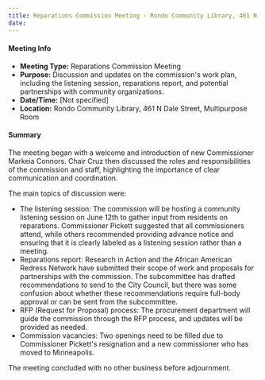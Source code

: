 ```yaml
---
title: Reparations Commission Meeting - Rondo Community Library, 461 N Dale Street, Multipurpose Room
date: 
---
```

#### Meeting Info
* **Meeting Type:** Reparations Commission Meeting
* **Purpose:** Discussion and updates on the commission's work plan, including the listening session, reparations report, and potential partnerships with community organizations.
* **Date/Time:** [Not specified]
* **Location:** Rondo Community Library, 461 N Dale Street, Multipurpose Room

#### Summary

The meeting began with a welcome and introduction of new Commissioner Markeia Connors. Chair Cruz then discussed the roles and responsibilities of the commission and staff, highlighting the importance of clear communication and coordination.

The main topics of discussion were:

* The listening session: The commission will be hosting a community listening session on June 12th to gather input from residents on reparations. Commissioner Pickett suggested that all commissioners attend, while others recommended providing advance notice and ensuring that it is clearly labeled as a listening session rather than a meeting.
* Reparations report: Research in Action and the African American Redress Network have submitted their scope of work and proposals for partnerships with the commission. The subcommittee has drafted recommendations to send to the City Council, but there was some confusion about whether these recommendations require full-body approval or can be sent from the subcommittee.
* RFP (Request for Proposal) process: The procurement department will guide the commission through the RFP process, and updates will be provided as needed.
* Commission vacancies: Two openings need to be filled due to Commissioner Pickett's resignation and a new commissioner who has moved to Minneapolis.

The meeting concluded with no other business before adjournment.

